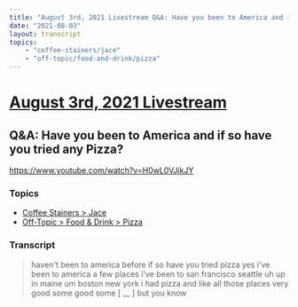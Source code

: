 ```yaml
---
title: "August 3rd, 2021 Livestream Q&A: Have you been to America and if so have you tried any Pizza?"
date: "2021-08-03"
layout: transcript
topics:
    - "coffee-stainers/jace"
    - "off-topic/food-and-drink/pizza"
---
```

# [August 3rd, 2021 Livestream](../2021-08-03.md)
## Q&A: Have you been to America and if so have you tried any Pizza?
https://www.youtube.com/watch?v=H0wL0VJjkJY

### Topics
* [Coffee Stainers > Jace](../topics/coffee-stainers/jace.md)
* [Off-Topic > Food & Drink > Pizza](../topics/off-topic/food-and-drink/pizza.md)

### Transcript

> haven't been to america before if so have you tried pizza yes i've been to america a few places i've been to san francisco seattle uh up in maine um boston new york i had pizza and like all those places very good some good some [ __ ] but you know
